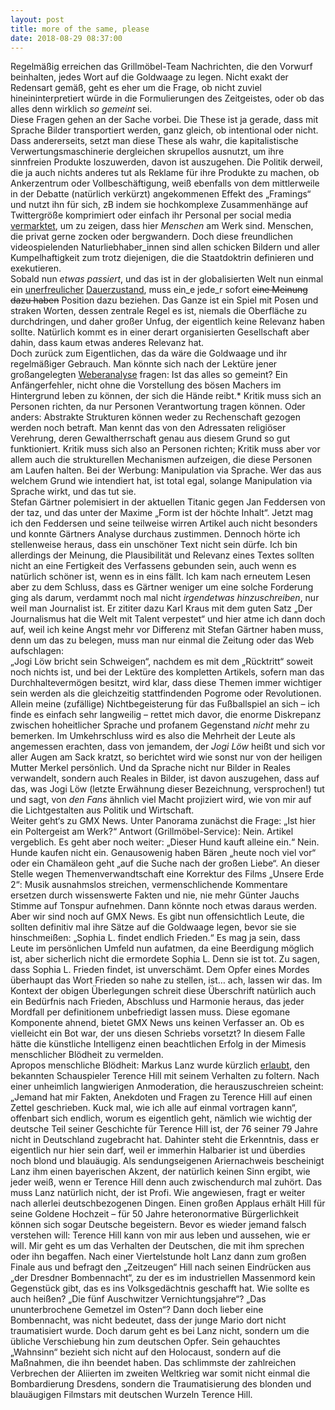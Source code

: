 ```yaml
---
layout: post
title: more of the same, please
date: 2018-08-29 08:37:00
---
```


Regelmäßig erreichen das Grillmöbel-Team Nachrichten, die den Vorwurf beinhalten, jedes Wort auf die Goldwaage zu legen. Nicht exakt der Redensart gemäß, geht es eher um die Frage, ob nicht zuviel hineininterpretiert würde in die Formulierungen des Zeitgeistes, oder ob das alles denn wirklich *so gemeint* sei.<br>
Diese Fragen gehen an der Sache vorbei. Die These ist ja gerade, dass mit Sprache Bilder transportiert werden, ganz gleich, ob intentional oder nicht. Dass andererseits, setzt man diese These als wahr, die kapitalistische Verwertungsmaschinerie dergleichen skrupellos ausnutzt, um ihre sinnfreien Produkte loszuwerden, davon ist auszugehen. Die Politik derweil, die ja auch nichts anderes tut als Reklame für ihre Produkte zu machen, ob Ankerzentrum oder Vollbeschäftigung, weiß ebenfalls von dem mittlerweile in der Debatte (natürlich verkürzt) angekommenen Effekt des „Framings“ und nutzt ihn für sich, zB indem sie hochkomplexe Zusammenhänge auf Twittergröße komprimiert oder einfach ihr Personal per social media [vermarktet](https://www.vice.com/de/article/evmwgz/die-ultimative-analyse-des-instagram-accounts-unserer-neuen-staatsministerin-fur-digitales), um zu zeigen, dass hier *Menschen* am Werk sind. Menschen, die privat gerne zocken oder bergwandern. Doch diese freundlichen videospielenden Naturliebhaber\_innen sind allen schicken Bildern und aller Kumpelhaftigkeit zum trotz diejenigen, die die Staatdoktrin definieren und exekutieren.<br>
Sobald nun *etwas passiert*, und das ist in der globalisierten Welt nun einmal ein [unerfreulicher](https://www.gmx.net/magazine/unterhaltung/stars/udo-lindenberg-statue-aufgetaucht-33138018#.homepage.single_0_Panorama.Bronze-Lindenberg%20wieder%20da.9) [Dauerzustand](https://www.gmx.net/magazine/unterhaltung/musik/neuigkeiten-krankenhaus-juergen-drews-33139022#.homepage.hero.So%20geht%20es%20Drews%20nach%20der%20OP.4), muss ein\_e jede\_r sofort <del>eine Meinung dazu haben</del> Position dazu beziehen. Das Ganze ist ein Spiel mit Posen und straken Worten, dessen zentrale Regel es ist, niemals die Oberfläche zu durchdringen, und daher großer Unfug, der eigentlich keine Relevanz haben sollte. Natürlich kommt es in einer derart organisierten Gesellschaft aber dahin, dass kaum etwas anderes Relevanz hat.<br>
Doch zurück zum Eigentlichen, das da wäre die Goldwaage und ihr regelmäßiger Gebrauch. Man könnte sich nach der Lektüre jener großangelegten [Weberanalyse](https://grillmoebel.github.io/2018/05/02/sixtysecond-post/) fragen: Ist das alles so gemeint? Ein Anfängerfehler, nicht ohne die Vorstellung des bösen Machers im Hintergrund leben zu können, der sich die Hände reibt.\* Kritik muss sich an Personen richten, da nur Personen Verantwortung tragen können. Oder anders: Abstrakte Strukturen können weder zu Rechenschaft gezogen werden noch betraft. Man kennt das von den Adressaten religiöser Verehrung, deren Gewaltherrschaft genau aus diesem Grund so gut funktioniert. Kritik muss sich also an Personen richten; Kritik muss aber vor allem auch die strukturellen Mechanismen aufzeigen, die diese Personen am Laufen halten. Bei der Werbung: Manipulation via Sprache. Wer das aus welchem Grund wie intendiert hat, ist total egal, solange Manipulation via Sprache wirkt, und das tut sie.<br>
Stefan Gärtner polemisiert in der aktuellen Titanic gegen Jan Feddersen von der taz, und das unter der Maxime „Form ist der höchte Inhalt“. Jetzt mag ich den Feddersen und seine teilweise wirren Artikel auch nicht besonders und konnte Gärtners Analyse durchaus zustimmen. Dennoch hörte ich stellenweise heraus, dass ein unschöner Text nicht sein dürfe. Ich bin allerdings der Meinung, die Plausibilität und Relevanz eines Textes sollten nicht an eine Fertigkeit des Verfassens gebunden sein, auch wenn es natürlich schöner ist, wenn es in eins fällt. Ich kam nach erneutem Lesen aber zu dem Schluss, dass es Gärtner weniger um eine solche Forderung ging als darum, verdammt noch mal nicht *irgendetwas hinzuschreiben*, nur weil man Journalist ist. Er zititer dazu Karl Kraus mit dem guten Satz „Der Journalismus hat die Welt mit Talent verpestet“ und hier atme ich dann doch auf, weil ich keine Angst mehr vor Differenz mit Stefan Gärtner haben muss, denn um das zu belegen, muss man nur einmal die Zeitung oder das Web aufschlagen:<br>
„Jogi Löw bricht sein Schweigen“, nachdem es mit dem „Rücktritt“ soweit noch nichts ist, und bei der Lektüre des kompletten Artikels, sofern man das Durchhaltevermögen besitzt, wird klar, dass diese Themen immer wichtiger sein werden als die gleichzeitig stattfindenden Pogrome oder Revolutionen. Allein meine (zufällige) Nichtbegeisterung für das Fußballspiel an sich – ich finde es einfach sehr langweilig – rettet mich davor, die enorme Diskrepanz zwischen hoheitlicher Sprache und profanem Gegenstand *nicht* mehr zu bemerken. Im Umkehrschluss wird es also die Mehrheit der Leute als angemessen erachten, dass von jemandem, der *Jogi Löw* heißt und sich vor aller Augen am Sack kratzt, so berichtet wird wie sonst nur von der heiligen Mutter Merkel persönlich. Und da Sprache nicht nur Bilder in Reales verwandelt, sondern auch Reales in Bilder, ist davon auszugehen, dass auf das, was Jogi Löw (letzte Erwähnung dieser Bezeichnung, versprochen!) tut und sagt, von *den Fans* ähnlich viel Macht projiziert wird, wie von mir auf die Lichtgestalten aus Politik und Wirtschaft.<br>
Weiter geht‘s zu GMX News. Unter Panorama zunächst die Frage: „Ist hier ein Poltergeist am Werk?“ Antwort (Grillmöbel-Service): Nein. Artikel vergeblich. Es geht aber noch weiter: „Dieser Hund kauft alleine ein.“ Nein. Hunde kaufen nicht ein. Genausowenig haben Bären „heute noch viel vor“ oder ein Chamäleon geht „auf die Suche nach der großen Liebe“. An dieser Stelle wegen Themenverwandtschaft eine Korrektur des Films „Unsere Erde 2“: Musik ausnahmslos streichen, vermenschlichende Kommentare ersetzen durch wissenswerte Fakten und nie, nie mehr Günter Jauchs Stimme auf Tonspur aufnehmen. Dann könnte noch etwas daraus werden.<br>
Aber wir sind noch auf GMX News. Es gibt nun offensichtlich Leute, die sollten definitiv mal ihre Sätze auf die Goldwaage legen, bevor sie sie hinschmeißen: „Sophia L. findet endlich Frieden.“ Es mag ja sein, dass Leute im persönlichen Umfeld nun aufatmen, da eine Beerdigung möglich ist, aber sicherlich nicht die ermordete Sophia L. Denn sie ist tot. Zu sagen, dass Sophia L. Frieden findet, ist unverschämt. Dem Opfer eines Mordes überhaupt das Wort Frieden so nahe zu stellen, ist… ach, lassen wir das. Im Kontext der obigen Überlegungen schreit diese Überschrift natürlich auch ein Bedürfnis nach Frieden, Abschluss und Harmonie heraus, das jeder Mordfall per definitionem unbefriedigt lassen muss. Diese egomane Komponente ahnend, bietet GMX News uns keinen Verfasser an. Ob es vielleicht ein Bot war, der uns diesen Schriebs vorsetzt? In diesem Falle hätte die künstliche Intelligenz einen beachtlichen Erfolg in der Mimesis menschlicher Blödheit zu vermelden.<br>
Apropos menschliche Blödheit: Markus Lanz wurde kürzlich [erlaubt](https://www.youtube.com/watch?v=_iBbuw_SjYY), den bekannten Schauspieler Terence Hill mit seinem Verhalten zu foltern. Nach einer unheimlich langwierigen Anmoderation, die herauszuschreien scheint: „Jemand hat mir Fakten, Anekdoten und Fragen zu Terence Hill auf einen Zettel geschrieben. Kuck mal, wie ich alle auf einmal vortragen kann“, offenbart sich endlich, worum es eigentlich geht, nämlich wie wichtig der deutsche Teil seiner Geschichte für Terence Hill ist, der 76 seiner 79 Jahre nicht in Deutschland zugebracht hat. Dahinter steht die Erkenntnis, dass er eigentlich nur hier sein darf, weil er immerhin Halbarier ist und überdies noch blond und blauäugig. Als sendungseigenen Ariernachweis bescheinigt Lanz ihm einen bayerischen Akzent, der natürlich keinen Sinn ergibt, wie jeder weiß, wenn er Terence Hill denn auch zwischendurch mal zuhört. Das muss Lanz natürlich nicht, der ist Profi. Wie angewiesen, fragt er weiter nach allerlei deutschbezogenen Dingen. Einen großen Applaus erhält Hill für seine Goldene Hochzeit – für 50 Jahre heteronormative Bürgerlichkeit können sich sogar Deutsche begeistern. Bevor es wieder jemand falsch verstehen will: Terence Hill kann von mir aus leben und aussehen, wie er will. Mir geht es um das Verhalten der Deutschen, die mit ihm sprechen oder ihn begaffen. Nach einer Viertelstunde holt Lanz dann zum großen Finale aus und befragt den „Zeitzeugen“ Hill nach seinen Eindrücken aus „der Dresdner Bombennacht“, zu der es im industriellen Massenmord kein Gegenstück gibt, das es ins Volksgedächtnis geschafft hat. Wie sollte es auch heißen? „Die fünf Auschwitzer Vernichtungsjahre“? „Das ununterbrochene Gemetzel im Osten“? Dann doch lieber eine Bombennacht, was nicht bedeutet, dass der junge Mario dort nicht traumatisiert wurde. Doch darum geht es bei Lanz nicht, sondern um die übliche Verschiebung hin zum deutschen Opfer. Sein gehauchtes „Wahnsinn“ bezieht sich nicht auf den Holocaust, sondern auf die Maßnahmen, die ihn beendet haben. Das schlimmste der zahlreichen Verbrechen der Aliierten im zweiten Weltkrieg war somit nicht einmal die Bombardierung Dresdens, sondern die Traumatisierung des blonden und blauäugigen Filmstars mit deutschen Wurzeln Terence Hill.
